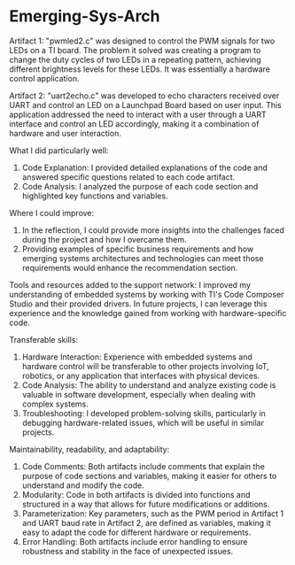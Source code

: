 # Emerging-Sys-Arch
Artifact 1: "pwmled2.c" was designed to control the PWM signals for two LEDs on a TI board. The problem it solved was creating a program to change the duty cycles of two LEDs in a repeating pattern, achieving different brightness levels for these LEDs. It was essentially a hardware control application.

Artifact 2: "uart2echo.c" was developed to echo characters received over UART and control an LED on a Launchpad Board based on user input. This application addressed the need to interact with a user through a UART interface and control an LED accordingly, making it a combination of hardware and user interaction.

What I did particularly well:
1. Code Explanation: I provided detailed explanations of the code and answered specific questions related to each code artifact.
2. Code Analysis: I analyzed the purpose of each code section and highlighted key functions and variables.

Where I could improve:
1. In the reflection, I could provide more insights into the challenges faced during the project and how I overcame them.
2. Providing examples of specific business requirements and how emerging systems architectures and technologies can meet those requirements would enhance the recommendation section.

Tools and resources added to the support network:
I improved my understanding of embedded systems by working with TI's Code Composer Studio and their provided drivers. In future projects, I can leverage this experience and the knowledge gained from working with hardware-specific code.

Transferable skills:
1. Hardware Interaction: Experience with embedded systems and hardware control will be transferable to other projects involving IoT, robotics, or any application that interfaces with physical devices.
2. Code Analysis: The ability to understand and analyze existing code is valuable in software development, especially when dealing with complex systems.
3. Troubleshooting: I developed problem-solving skills, particularly in debugging hardware-related issues, which will be useful in similar projects.

Maintainability, readability, and adaptability:
1. Code Comments: Both artifacts include comments that explain the purpose of code sections and variables, making it easier for others to understand and modify the code.
2. Modularity: Code in both artifacts is divided into functions and structured in a way that allows for future modifications or additions.
3. Parameterization: Key parameters, such as the PWM period in Artifact 1 and UART baud rate in Artifact 2, are defined as variables, making it easy to adapt the code for different hardware or requirements.
4. Error Handling: Both artifacts include error handling to ensure robustness and stability in the face of unexpected issues.
